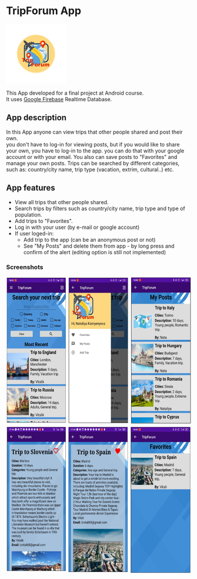  # TripForum App 
![alt text](https://github.com/Lzvitali/TripForum/blob/master/app/src/main/res/mipmap-hdpi/ic_launcher_foreground.png "TripForum")

This App developed for a final project at Android course.  
It uses [Google Firebase](https://firebase.google.com/) Realtime Database.

## App description
In this App anyone can view trips that other people shared and post their own.  
you don't have to log-in for viewing posts, but if you would like to share your own, you have to log-in to the app. you can do that with your google account or with your email.
You also can save posts to "Favorites" and manage your own posts.
Trips can be searched by different categories, such as: country/city name, trip type (vacation, extrim, cultural..) etc.

## App features
* View all trips that other people shared.
* Search trips by filters such as country/city name, trip type and type of population.
* Add trips to "Favorites".
* Log in with your user (by e-mail or google account)
* If user loged-in:
 	* Add trip to the app (can be an anonymous post or not) 
	* See "My Posts" and delete them from app - by long press and confirm of the alert (editing option is still not implemented)

### Screenshots
<kbd><img src="https://github.com/Lzvitali/TripForum/blob/master/app/src/main/res/drawable-v24/final_look1.png" alt="TripForum" width="660" height="402"/></kbd>
<kbd><img src="https://github.com/Lzvitali/TripForum/blob/master/app/src/main/res/drawable-v24/final_look2.png" alt="TripForum" width="660" height="402"/></kbd>

